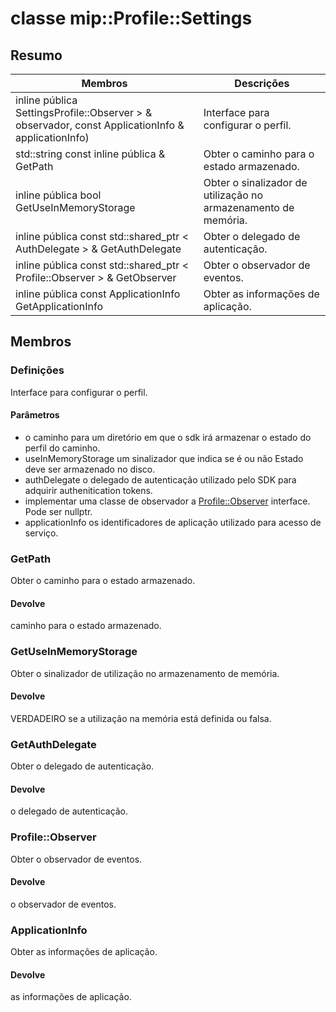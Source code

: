 # <a name="class-mipprofilesettings"></a>classe mip::Profile::Settings 
## <a name="summary"></a>Resumo
 Membros                        | Descrições                                
--------------------------------|---------------------------------------------
inline pública SettingsProfile::Observer > & observador, const ApplicationInfo & applicationInfo) | Interface para configurar o perfil.
std::string const inline pública & GetPath | Obter o caminho para o estado armazenado.
inline pública bool GetUseInMemoryStorage | Obter o sinalizador de utilização no armazenamento de memória.
inline pública const std::shared_ptr < AuthDelegate > & GetAuthDelegate | Obter o delegado de autenticação.
inline pública const std::shared_ptr < Profile::Observer > & GetObserver | Obter o observador de eventos.
inline pública const ApplicationInfo GetApplicationInfo | Obter as informações de aplicação.
## <a name="members"></a>Membros
### <a name="settings"></a>Definições
Interface para configurar o perfil.
#### <a name="parameters"></a>Parâmetros
* o caminho para um diretório em que o sdk irá armazenar o estado do perfil do caminho. 
* useInMemoryStorage um sinalizador que indica se é ou não Estado deve ser armazenado no disco. 
* authDelegate o delegado de autenticação utilizado pelo SDK para adquirir authenitication tokens. 
* implementar uma classe de observador a [Profile::Observer](#classmip_1_1_profile_1_1_observer) interface. Pode ser nullptr. 
* applicationInfo os identificadores de aplicação utilizado para acesso de serviço.
### <a name="getpath"></a>GetPath
Obter o caminho para o estado armazenado.
#### <a name="returns"></a>Devolve
caminho para o estado armazenado.
### <a name="getuseinmemorystorage"></a>GetUseInMemoryStorage
Obter o sinalizador de utilização no armazenamento de memória.
#### <a name="returns"></a>Devolve
VERDADEIRO se a utilização na memória está definida ou falsa.
### <a name="getauthdelegate"></a>GetAuthDelegate
Obter o delegado de autenticação.
#### <a name="returns"></a>Devolve
o delegado de autenticação.
### <a name="profileobserver"></a>Profile::Observer
Obter o observador de eventos.
#### <a name="returns"></a>Devolve
o observador de eventos.
### <a name="applicationinfo"></a>ApplicationInfo
Obter as informações de aplicação.
#### <a name="returns"></a>Devolve
as informações de aplicação.
